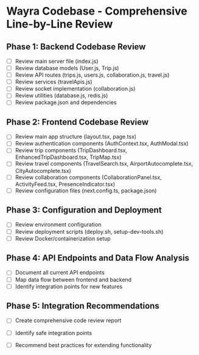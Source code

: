 # Wayra Codebase - Comprehensive Line-by-Line Review

## Phase 1: Backend Codebase Review
- [ ] Review main server file (index.js)
- [ ] Review database models (User.js, Trip.js)
- [ ] Review API routes (trips.js, users.js, collaboration.js, travel.js)
- [ ] Review services (travelApis.js)
- [ ] Review socket implementation (collaboration.js)
- [ ] Review utilities (database.js, redis.js)
- [ ] Review package.json and dependencies

## Phase 2: Frontend Codebase Review
- [ ] Review main app structure (layout.tsx, page.tsx)
- [ ] Review authentication components (AuthContext.tsx, AuthModal.tsx)
- [ ] Review trip components (TripDashboard.tsx, EnhancedTripDashboard.tsx, TripMap.tsx)
- [ ] Review travel components (TravelSearch.tsx, AirportAutocomplete.tsx, CityAutocomplete.tsx)
- [ ] Review collaboration components (CollaborationPanel.tsx, ActivityFeed.tsx, PresenceIndicator.tsx)
- [ ] Review configuration files (next.config.ts, package.json)

## Phase 3: Configuration and Deployment
- [ ] Review environment configuration
- [ ] Review deployment scripts (deploy.sh, setup-dev-tools.sh)
- [ ] Review Docker/containerization setup

## Phase 4: API Endpoints and Data Flow Analysis
- [ ] Document all current API endpoints
- [ ] Map data flow between frontend and backend
- [ ] Identify integration points for new features

## Phase 5: Integration Recommendations
- [ ] Create comprehensive code review report
- [ ] Identify safe integration points
- [ ] Recommend best practices for extending functionality

